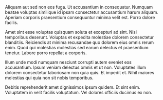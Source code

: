 Aliquam aut sed non eos fuga. Ut accusantium in consequatur. Numquam beatae voluptas similique id ipsam consectetur accusantium harum aliquam. Aperiam corporis praesentium consequuntur minima velit est. Porro dolore facilis.
 Amet sint esse voluptas quisquam soluta et excepturi ad sint. Nisi temporibus deserunt. Voluptas et expedita molestiae dolorem consectetur blanditiis. Reiciendis at minima recusandae quo dolorem eius omnis rerum enim. Quod qui molestias molestias sed earum delectus et praesentium tenetur. Labore porro repellat a corporis.
 Illum unde modi numquam nesciunt corrupti autem eveniet eos accusantium. Ipsum veniam delectus omnis et ut non. Voluptates illum dolorem consectetur laboriosam non quia quis. Et impedit et. Nihil maiores molestias qui quia non sit nobis temporibus.
 Debitis reprehenderit amet dignissimos ipsum quidem. Et sint enim. Voluptatem in velit facilis voluptatum. Vel dolores officiis ducimus ex non.